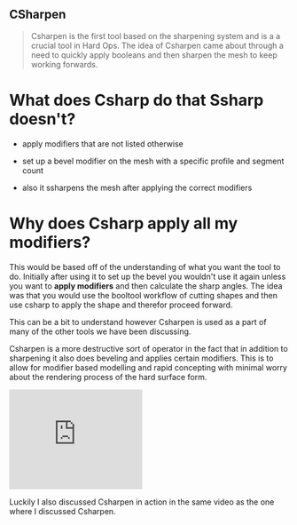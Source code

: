 ## CSharpen

>Csharpen is the first tool based on the sharpening system and is a a crucial tool
in Hard Ops. The idea of Csharpen came about through a need to quickly apply booleans
and then sharpen the mesh to keep working forwards.

# What does Csharp do that Ssharp doesn't?
  - apply modifiers that are not listed otherwise
  - set up a bevel modifier on the mesh with a specific profile and segment count

  - also it ssharpens the mesh after applying the correct modifiers

# Why does Csharp apply all my modifiers?
This would be based off of the understanding of what you want the tool to do.
Initially after using it to set up the bevel you wouldn't use it again unless
you want to **apply modifiers** and then calculate the sharp angles.
The idea was that you would use the booltool workflow of cutting shapes and then
use csharp to apply the shape and therefor proceed forward.

This can be a bit to understand however Csharpen is used as a part of many of
the other tools we have been discussing.  

Csharpen is a more destructive sort of operator in the fact that in addition to
sharpening it also does beveling and applies certain modifiers. This is to allow
for modifier based modelling and rapid concepting with minimal worry about the
rendering process of the hard surface form.

<iframe width="240" height="180" src="https://www.youtube.com/embed/rXRZeuQpvsg?list=PL0RqAjByAphGEVeGn9QdPdjk3BLJXu0ho" frameborder="0" allowfullscreen></iframe>

Luckily I also discussed Csharpen in action in the same video as the one where I
discussed Csharpen.
